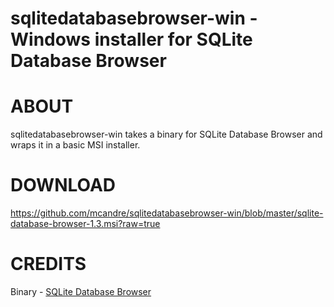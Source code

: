 # sqlitedatabasebrowser-win - Windows installer for SQLite Database Browser

# ABOUT

sqlitedatabasebrowser-win takes a binary for SQLite Database Browser and wraps it in a basic MSI installer.

# DOWNLOAD

https://github.com/mcandre/sqlitedatabasebrowser-win/blob/master/sqlite-database-browser-1.3.msi?raw=true

# CREDITS

Binary - [SQLite Database Browser](https://sourceforge.net/projects/sqlitebrowser/)
